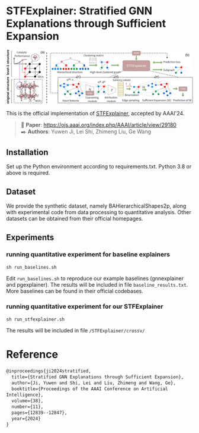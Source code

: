 # STFExplainer: Stratified GNN Explanations through Sufficient Expansion
<div id="top" align="center">
<p align="center">
<img src="figures/STFExplainer.png" width="1000px" >
</p>
</div>

This is the official implementation of [STFExplainer](https://underline.io/lecture/93149-stratified-gnn-explanations-through-sufficient-expansion), accepted by AAAI'24.

> 📝 **Paper**: https://ojs.aaai.org/index.php/AAAI/article/view/29180<br/>
> ✒️ **Authors**: Yuwen Ji, Lei Shi, Zhimeng Liu, Ge Wang

## Installation
Set up the Python environment according to requirements.txt. Python 3.8 or above is required.

## Dataset
We provide the synthetic dataset, namely BAHierarchicalShapes2p, along with experimental code from data processing to quantitative analysis. 
Other datasets can be obtained from their official homepages.

## Experiments
### running quantitative experiment for baseline explainers
```
sh run_baselines.sh
```
Edit `run_baselines.sh` to reproduce our example baselines (gnnexplainer and pgexplainer).
The results will be included in file `baseline_results.txt`.
More baselines can be found in their official codebases.


### running quantitative experiment for our STFExplainer
```
sh run_stfexplainer.sh
```
The results will be included in file `/STFExplainer/crossv/`



# Reference
```
@inproceedings{ji2024stratified,
  title={Stratified GNN Explanations through Sufficient Expansion},
  author={Ji, Yuwen and Shi, Lei and Liu, Zhimeng and Wang, Ge},
  booktitle={Proceedings of the AAAI Conference on Artificial Intelligence},
  volume={38},
  number={11},
  pages={12839--12847},
  year={2024}
}
```
